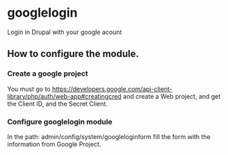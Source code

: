 # googlelogin
Login in Drupal with your google acount

## How to configure the module.

### Create a google project

You must go to https://developers.google.com/api-client-library/php/auth/web-app#creatingcred and create a Web project, and get the Client ID, and the Secret Client.

### Configure googlelogin module

In the path: admin/config/system/googleloginform fill the form with the information from Google Project.



